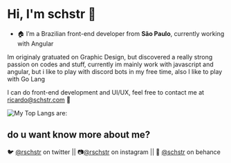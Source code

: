 <h1>Hi, I'm schstr 👋</h1>

- 🏠 I’m a Brazilian front-end developer from <b>São Paulo</b>, currently working with Angular

Im originaly gratuated on Graphic Design, but discovered a really strong passion on codes and stuff, currently im mainly work with javascript and angular, but i like to play with discord bots in my free time, also I like to play with Go Lang

I can do front-end development and UI/UX, feel free to contact me at
<a href="mailto:ricardo@schstr.com">ricardo@schstr.com</a> 🥳

![My Top Langs are:](https://github-readme-stats.vercel.app/api/top-langs/?username=SCHSTR&theme=vision-friendly-dark&layout=compact)

<h2 align="left">do u want know more about me?</h2>
<p align="left">
🐦 <a href="https://twitter.com/@rschstr" target="blank">@rschstr</a> on twitter || 📷<a href="https://instagram.com/rschstr" target="blank">@rschstr</a> on instagram || 🎨 <a href="https://www.behance.net/schstr" target="blank">@schstr</a> on behance
</p>

